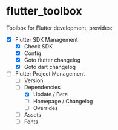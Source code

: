 # flutter_toolbox

Toolbox for Flutter development, provides:

- [x] Flutter SDK Management
  - [x] Check SDK
  - [x] Config
  - [x] Goto flutter changelog
  - [x] Goto dart changelog
- [ ] Flutter Project Management
  - [ ] Version
  - [ ] Dependencies
    - [x] Update / Beta
    - [ ] Homepage / Changelog
    - [ ] Overrides
  - [ ] Assets
  - [ ] Fonts
